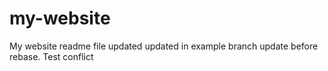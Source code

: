 # my-website
My website readme file updated
updated in example branch
update before rebase.
Test conflict
